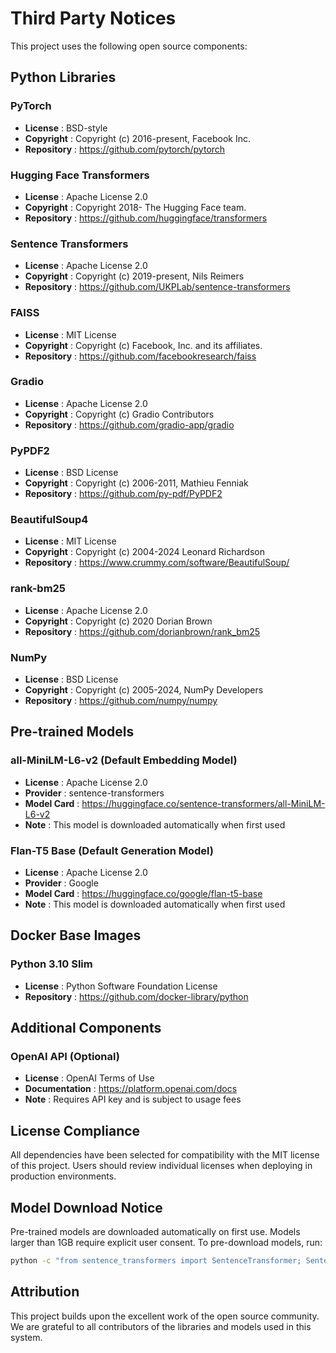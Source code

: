 # Third Party Notices

This project uses the following open source components:

## Python Libraries

### PyTorch

* **License** : BSD-style
* **Copyright** : Copyright (c) 2016-present, Facebook Inc.
* **Repository** : https://github.com/pytorch/pytorch

### Hugging Face Transformers

* **License** : Apache License 2.0
* **Copyright** : Copyright 2018- The Hugging Face team.
* **Repository** : https://github.com/huggingface/transformers

### Sentence Transformers

* **License** : Apache License 2.0
* **Copyright** : Copyright (c) 2019-present, Nils Reimers
* **Repository** : https://github.com/UKPLab/sentence-transformers

### FAISS

* **License** : MIT License
* **Copyright** : Copyright (c) Facebook, Inc. and its affiliates.
* **Repository** : https://github.com/facebookresearch/faiss

### Gradio

* **License** : Apache License 2.0
* **Copyright** : Copyright (c) Gradio Contributors
* **Repository** : https://github.com/gradio-app/gradio

### PyPDF2

* **License** : BSD License
* **Copyright** : Copyright (c) 2006-2011, Mathieu Fenniak
* **Repository** : https://github.com/py-pdf/PyPDF2

### BeautifulSoup4

* **License** : MIT License
* **Copyright** : Copyright (c) 2004-2024 Leonard Richardson
* **Repository** : https://www.crummy.com/software/BeautifulSoup/

### rank-bm25

* **License** : Apache License 2.0
* **Copyright** : Copyright (c) 2020 Dorian Brown
* **Repository** : https://github.com/dorianbrown/rank_bm25

### NumPy

* **License** : BSD License
* **Copyright** : Copyright (c) 2005-2024, NumPy Developers
* **Repository** : https://github.com/numpy/numpy

## Pre-trained Models

### all-MiniLM-L6-v2 (Default Embedding Model)

* **License** : Apache License 2.0
* **Provider** : sentence-transformers
* **Model Card** : https://huggingface.co/sentence-transformers/all-MiniLM-L6-v2
* **Note** : This model is downloaded automatically when first used

### Flan-T5 Base (Default Generation Model)

* **License** : Apache License 2.0
* **Provider** : Google
* **Model Card** : https://huggingface.co/google/flan-t5-base
* **Note** : This model is downloaded automatically when first used

## Docker Base Images

### Python 3.10 Slim

* **License** : Python Software Foundation License
* **Repository** : https://github.com/docker-library/python

## Additional Components

### OpenAI API (Optional)

* **License** : OpenAI Terms of Use
* **Documentation** : https://platform.openai.com/docs
* **Note** : Requires API key and is subject to usage fees

## License Compliance

All dependencies have been selected for compatibility with the MIT license of this project. Users should review individual licenses when deploying in production environments.

## Model Download Notice

Pre-trained models are downloaded automatically on first use. Models larger than 1GB require explicit user consent. To pre-download models, run:

```bash
python -c "from sentence_transformers import SentenceTransformer; SentenceTransformer('sentence-transformers/all-MiniLM-L6-v2')"
```

## Attribution

This project builds upon the excellent work of the open source community. We are grateful to all contributors of the libraries and models used in this system.
